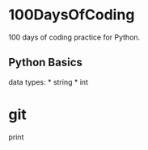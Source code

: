 # 100DaysOfCoding
100 days of coding practice for Python.

## Python Basics
data types:
    * string
    * int


# git
print
